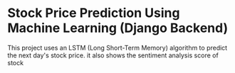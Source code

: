 # Stock Price Prediction Using Machine Learning (Django Backend)

This project uses an LSTM (Long Short-Term Memory) algorithm to predict the next day's stock price. it also shows the sentiment analysis score of stock 

